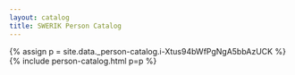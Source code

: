 ```yaml
---
layout: catalog
title: SWERIK Person Catalog
---
```

{% assign p = site.data._person-catalog.i-Xtus94bWfPgNgA5bbAzUCK %}
{% include person-catalog.html p=p %}

